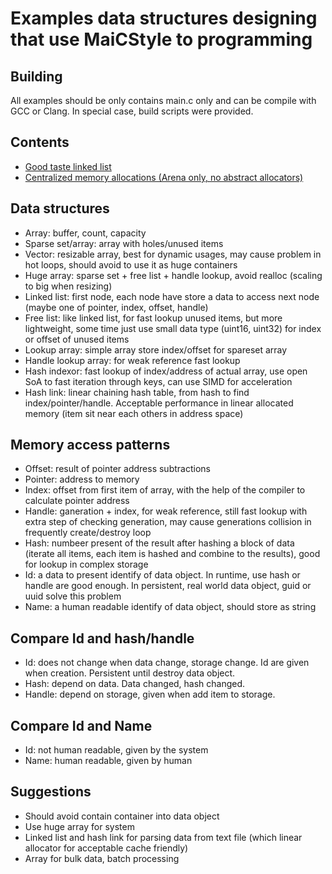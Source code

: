 # Examples data structures designing that use MaiCStyle to programming


## Building
All examples should be only contains main.c only and can be compile with GCC or Clang.
In special case, build scripts were provided.


## Contents
- [Good taste linked list](/linked_list)
- [Centralized memory allocations (Arena only, no abstract allocators)](/memory_allocations)


## Data structures
- Array: buffer, count, capacity
- Sparse set/array: array with holes/unused items
- Vector: resizable array, best for dynamic usages, may cause problem in hot loops, should avoid to use it as huge containers
- Huge array: sparse set + free list + handle lookup, avoid realloc (scaling to big when resizing)
- Linked list: first node, each node have store a data to access next node (maybe one of pointer, index, offset, handle)
- Free list: like linked list, for fast lookup unused items, but more lightweight, some time just use small data type (uint16, uint32) for index or offset of unused items
- Lookup array: simple array store index/offset for spareset array
- Handle lookup array: for weak reference fast lookup
- Hash indexor: fast lookup of index/address of actual array, use open SoA to fast iteration through keys, can use SIMD for acceleration
- Hash link: linear chaining hash table, from hash to find index/pointer/handle. Acceptable performance in linear allocated memory (item sit near each others in address space) 


## Memory access patterns
- Offset: result of pointer address subtractions
- Pointer: address to memory
- Index: offset from first item of array, with the help of the compiler to calculate pointer address
- Handle: ganeration + index, for weak reference, still fast lookup with extra step of checking generation, may cause generations collision in frequently create/destroy loop
- Hash: numbeer present of the result after hashing a block of data (iterate all items, each item is hashed and combine to the results), good for lookup in complex storage
- Id: a data to present identify of data object. In runtime, use hash or handle are good enough. In persistent, real world data object, guid or uuid solve this problem
- Name: a human readable identify of data object, should store as string


## Compare Id and hash/handle
- Id: does not change when data change, storage change. Id are given when creation. Persistent until destroy data object.
- Hash: depend on data. Data changed, hash changed.
- Handle: depend on storage, given when add item to storage.


## Compare Id and Name
- Id: not human readable, given by the system
- Name: human readable, given by human


## Suggestions
- Should avoid contain container into data object
- Use huge array for system
- Linked list and hash link for parsing data from text file (which linear allocator for acceptable cache friendly)
- Array for bulk data, batch processing